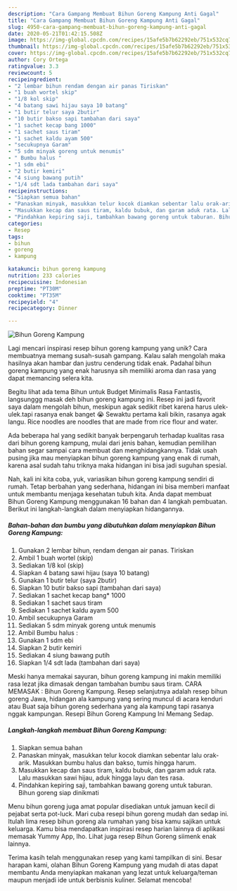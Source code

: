 ```yaml
---
description: "Cara Gampang Membuat Bihun Goreng Kampung Anti Gagal"
title: "Cara Gampang Membuat Bihun Goreng Kampung Anti Gagal"
slug: 4950-cara-gampang-membuat-bihun-goreng-kampung-anti-gagal
date: 2020-05-21T01:42:15.508Z
image: https://img-global.cpcdn.com/recipes/15afe5b7b62292eb/751x532cq70/bihun-goreng-kampung-foto-resep-utama.jpg
thumbnail: https://img-global.cpcdn.com/recipes/15afe5b7b62292eb/751x532cq70/bihun-goreng-kampung-foto-resep-utama.jpg
cover: https://img-global.cpcdn.com/recipes/15afe5b7b62292eb/751x532cq70/bihun-goreng-kampung-foto-resep-utama.jpg
author: Cory Ortega
ratingvalue: 3.3
reviewcount: 5
recipeingredient:
- "2 lembar bihun rendam dengan air panas Tiriskan"
- "1 buah wortel skip"
- "1/8 kol skip"
- "4 batang sawi hijau saya 10 batang"
- "1 butir telur saya 2butir"
- "10 butir bakso sapi tambahan dari saya"
- "1 sachet kecap bang 1000"
- "1 sachet saus tiram"
- "1 sachet kaldu ayam 500"
- "secukupnya Garam"
- "5 sdm minyak goreng untuk menumis"
- " Bumbu halus "
- "1 sdm ebi"
- "2 butir kemiri"
- "4 siung bawang putih"
- "1/4 sdt lada tambahan dari saya"
recipeinstructions:
- "Siapkan semua bahan"
- "Panaskan minyak, masukkan telur kocok diamkan sebentar lalu orak-arik. Masukkan bumbu halus dan bakso, tumis hingga harum."
- "Masukkan kecap dan saus tiram, kaldu bubuk, dan garam aduk rata. Lalu masukkan sawi hijau, aduk hingga layu dan tes rasa."
- "Pindahkan kepiring saji, tambahkan bawang goreng untuk taburan. Bihun goreng siap dinikmati"
categories:
- Resep
tags:
- bihun
- goreng
- kampung

katakunci: bihun goreng kampung 
nutrition: 233 calories
recipecuisine: Indonesian
preptime: "PT30M"
cooktime: "PT35M"
recipeyield: "4"
recipecategory: Dinner

---
```



![Bihun Goreng Kampung](https://img-global.cpcdn.com/recipes/15afe5b7b62292eb/751x532cq70/bihun-goreng-kampung-foto-resep-utama.jpg)

Lagi mencari inspirasi resep bihun goreng kampung yang unik? Cara membuatnya memang susah-susah gampang. Kalau salah mengolah maka hasilnya akan hambar dan justru cenderung tidak enak. Padahal bihun goreng kampung yang enak harusnya sih memiliki aroma dan rasa yang dapat memancing selera kita.

Begitu lihat ada tema Bihun untuk Budget Minimalis Rasa Fantastis, langsunggg masak deh bihun goreng kampung ini. Resep ini jadi favorit saya dalam mengolah bihun, meskipun agak sedikit ribet karena harus ulek-ulek.tapi rasanya enak banget 😭 Sewaktu pertama kali bikin, rasanya agak langu. Rice noodles are noodles that are made from rice flour and water.

Ada beberapa hal yang sedikit banyak berpengaruh terhadap kualitas rasa dari bihun goreng kampung, mulai dari jenis bahan, kemudian pemilihan bahan segar sampai cara membuat dan menghidangkannya. Tidak usah pusing jika mau menyiapkan bihun goreng kampung yang enak di rumah, karena asal sudah tahu triknya maka hidangan ini bisa jadi suguhan spesial.


Nah, kali ini kita coba, yuk, variasikan bihun goreng kampung sendiri di rumah. Tetap berbahan yang sederhana, hidangan ini bisa memberi manfaat untuk membantu menjaga kesehatan tubuh kita. Anda dapat membuat Bihun Goreng Kampung menggunakan 16 bahan dan 4 langkah pembuatan. Berikut ini langkah-langkah dalam menyiapkan hidangannya.

<!--inarticleads1-->

##### Bahan-bahan dan bumbu yang dibutuhkan dalam menyiapkan Bihun Goreng Kampung:

1. Gunakan 2 lembar bihun, rendam dengan air panas. Tiriskan
1. Ambil 1 buah wortel (skip)
1. Sediakan 1/8 kol (skip)
1. Siapkan 4 batang sawi hijau (saya 10 batang)
1. Gunakan 1 butir telur (saya 2butir)
1. Siapkan 10 butir bakso sapi (tambahan dari saya)
1. Sediakan 1 sachet kecap bang* 1000
1. Sediakan 1 sachet saus tiram
1. Sediakan 1 sachet kaldu ayam 500
1. Ambil secukupnya Garam
1. Sediakan 5 sdm minyak goreng untuk menumis
1. Ambil  Bumbu halus :
1. Gunakan 1 sdm ebi
1. Siapkan 2 butir kemiri
1. Sediakan 4 siung bawang putih
1. Siapkan 1/4 sdt lada (tambahan dari saya)


Meski hanya memakai sayuran, bihun goreng kampung ini makin memiliki rasa lezat jika dimasak dengan tambahan bumbu saus tiram. CARA MEMASAK : Bihun Goreng Kampung. Resep selanjutnya adalah resep bihun goreng Jawa, hidangan ala kampung yang sering muncul di acara kenduri atau Buat saja bihun goreng sederhana yang ala kampung tapi rasanya nggak kampungan. Resepi Bihun Goreng Kampung Ini Memang Sedap. 

<!--inarticleads2-->

##### Langkah-langkah membuat Bihun Goreng Kampung:

1. Siapkan semua bahan
1. Panaskan minyak, masukkan telur kocok diamkan sebentar lalu orak-arik. Masukkan bumbu halus dan bakso, tumis hingga harum.
1. Masukkan kecap dan saus tiram, kaldu bubuk, dan garam aduk rata. Lalu masukkan sawi hijau, aduk hingga layu dan tes rasa.
1. Pindahkan kepiring saji, tambahkan bawang goreng untuk taburan. Bihun goreng siap dinikmati


Menu bihun goreng juga amat popular disediakan untuk jamuan kecil di pejabat serta pot-luck. Mari cuba resepi bihun goreng mudah dan sedap ini. Itulah lima resep bihun goreng ala rumahan yang bisa kamu sajikan untuk keluarga. Kamu bisa mendapatkan inspirasi resep harian lainnya di aplikasi memasak Yummy App, lho. Lihat juga resep Bihun Goreng siimenk enak lainnya. 

Terima kasih telah menggunakan resep yang kami tampilkan di sini. Besar harapan kami, olahan Bihun Goreng Kampung yang mudah di atas dapat membantu Anda menyiapkan makanan yang lezat untuk keluarga/teman maupun menjadi ide untuk berbisnis kuliner. Selamat mencoba!
